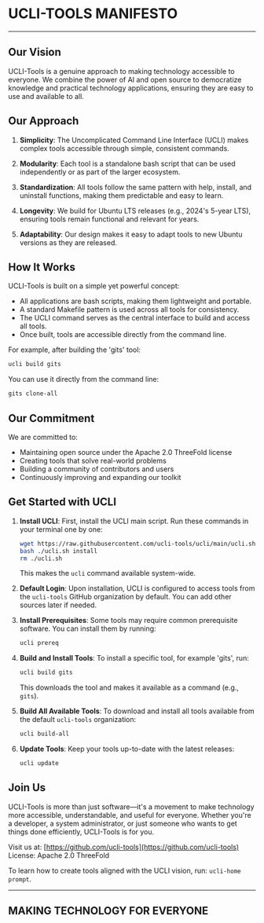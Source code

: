 # UCLI-TOOLS MANIFESTO
---
## Our Vision
UCLI-Tools is a genuine approach to making technology accessible to everyone.
We combine the power of AI and open source to democratize knowledge and practical
technology applications, ensuring they are easy to use and available to all.

## Our Approach
1.  **Simplicity**: The Uncomplicated Command Line Interface (UCLI) makes complex
    tools accessible through simple, consistent commands.

2.  **Modularity**: Each tool is a standalone bash script that can be used
    independently or as part of the larger ecosystem.

3.  **Standardization**: All tools follow the same pattern with help, install,
    and uninstall functions, making them predictable and easy to learn.

4.  **Longevity**: We build for Ubuntu LTS releases (e.g., 2024's 5-year LTS),
    ensuring tools remain functional and relevant for years.

5.  **Adaptability**: Our design makes it easy to adapt tools to new Ubuntu
    versions as they are released.

## How It Works
UCLI-Tools is built on a simple yet powerful concept:

*   All applications are bash scripts, making them lightweight and portable.
*   A standard Makefile pattern is used across all tools for consistency.
*   The UCLI command serves as the central interface to build and access all tools.
*   Once built, tools are accessible directly from the command line.

For example, after building the 'gits' tool:
```bash
ucli build gits
```
You can use it directly from the command line:
```bash
gits clone-all
```

## Our Commitment
We are committed to:
*   Maintaining open source under the Apache 2.0 ThreeFold license
*   Creating tools that solve real-world problems
*   Building a community of contributors and users
*   Continuously improving and expanding our toolkit

## Get Started with UCLI

1.  **Install UCLI**:
    First, install the UCLI main script. Run these commands in your terminal one by one:
    ```bash
    wget https://raw.githubusercontent.com/ucli-tools/ucli/main/ucli.sh
    bash ./ucli.sh install
    rm ./ucli.sh
    ```
    This makes the `ucli` command available system-wide.

2.  **Default Login**:
    Upon installation, UCLI is configured to access tools from the `ucli-tools` GitHub organization by default.
    You can add other sources later if needed.

3.  **Install Prerequisites**:
    Some tools may require common prerequisite software. You can install them by running:
    ```bash
    ucli prereq
    ```

4.  **Build and Install Tools**:
    To install a specific tool, for example 'gits', run:
    ```bash
    ucli build gits
    ```
    This downloads the tool and makes it available as a command (e.g., `gits`).

5.  **Build All Available Tools**:
    To download and install all tools available from the default `ucli-tools` organization:
    ```bash
    ucli build-all
    ```

6.  **Update Tools**:
    Keep your tools up-to-date with the latest releases:
    ```bash
    ucli update
    ```

## Join Us
UCLI-Tools is more than just software—it's a movement to make technology
more accessible, understandable, and useful for everyone. Whether you're
a developer, a system administrator, or just someone who wants to get
things done efficiently, UCLI-Tools is for you.

Visit us at: [https://github.com/ucli-tools](https://github.com/ucli-tools)
License: Apache 2.0 ThreeFold

To learn how to create tools aligned with the UCLI vision,
run: `ucli-home prompt`.

---
**MAKING TECHNOLOGY FOR EVERYONE**
---